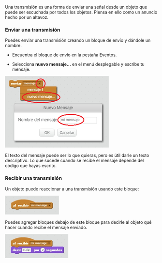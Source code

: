 Una transmisión es una forma de enviar una señal desde un objeto que puede ser escuchada por todos los objetos. Piensa en ello como un anuncio hecho por un altavoz.

### Enviar una transmisión

Puedes enviar una transmisión creando un bloque de envío y dándole un nombre.

+ Encuentra el bloque de envío en la pestaña Eventos.

+ Selecciona **nuevo mensaje...** en el menú desplegable y escribe tu mensaje.

![Crear una transmisión](images/create-a-broadcast.png)

El texto del mensaje puede ser lo que quieras, pero es útil darle un texto descriptivo. Lo que sucede cuando se recibe el mensaje depende del código que hayas escrito.

### Recibir una transmisión

Un objeto puede reaccionar a una transmisión usando este bloque:

![Recibir una transmisión](images/receive-a-broadcast.png)

Puedes agregar bloques debajo de este bloque para decirle al objeto qué hacer cuando recibe el mensaje enviado.

![Ejemplo de recepción](images/receive-example.png)